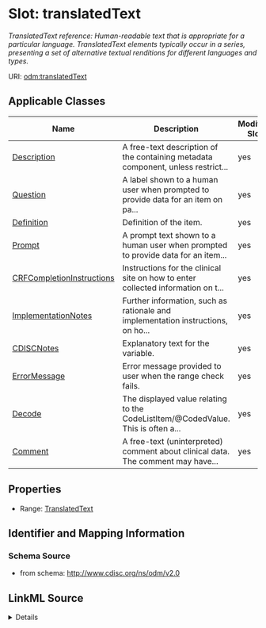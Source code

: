 # Slot: translatedText


_TranslatedText reference: Human-readable text that is appropriate for a particular language. TranslatedText elements typically occur in a series, presenting a set of alternative textual renditions for different languages and types._



URI: [odm:translatedText](http://www.cdisc.org/ns/odm/v2.0/translatedText)



<!-- no inheritance hierarchy -->




## Applicable Classes

| Name | Description | Modifies Slot |
| --- | --- | --- |
[Description](Description.md) | A free-text description of the containing metadata component, unless restrict... |  yes  |
[Question](Question.md) | A label shown to a human user when prompted to provide data for an item on pa... |  yes  |
[Definition](Definition.md) | Definition of the item. |  yes  |
[Prompt](Prompt.md) | A prompt text shown to a human user when prompted to provide data for an item... |  yes  |
[CRFCompletionInstructions](CRFCompletionInstructions.md) | Instructions for the clinical site on how to enter collected information on t... |  yes  |
[ImplementationNotes](ImplementationNotes.md) | Further information, such as rationale and implementation instructions, on ho... |  yes  |
[CDISCNotes](CDISCNotes.md) | Explanatory text for the variable. |  yes  |
[ErrorMessage](ErrorMessage.md) | Error message provided to user when the range check fails. |  yes  |
[Decode](Decode.md) | The displayed value relating to the CodeListItem/@CodedValue. This is often a... |  yes  |
[Comment](Comment.md) | A free-text (uninterpreted) comment about clinical data. The comment may have... |  yes  |







## Properties

* Range: [TranslatedText](TranslatedText.md)





## Identifier and Mapping Information







### Schema Source


* from schema: http://www.cdisc.org/ns/odm/v2.0




## LinkML Source

<details>
```yaml
name: translatedText
description: 'TranslatedText reference: Human-readable text that is appropriate for
  a particular language. TranslatedText elements typically occur in a series, presenting
  a set of alternative textual renditions for different languages and types.'
from_schema: http://www.cdisc.org/ns/odm/v2.0
rank: 1000
identifier: false
alias: translatedText
domain_of:
- Description
- Question
- Definition
- Prompt
- CRFCompletionInstructions
- ImplementationNotes
- CDISCNotes
- ErrorMessage
- Decode
- Comment
range: TranslatedText

```
</details>